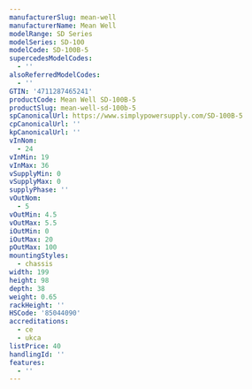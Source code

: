 ```yaml
---
manufacturerSlug: mean-well
manufacturerName: Mean Well
modelRange: SD Series
modelSeries: SD-100
modelCode: SD-100B-5
supercedesModelCodes:
  - ''
alsoReferredModelCodes:
  - ''
GTIN: '4711287465241'
productCode: Mean Well SD-100B-5
productSlug: mean-well-sd-100b-5
spCanonicalUrl: https://www.simplypowersupply.com/SD-100B-5
cpCanonicalUrl: ''
kpCanonicalUrl: ''
vInNom:
  - 24
vInMin: 19
vInMax: 36
vSupplyMin: 0
vSupplyMax: 0
supplyPhase: ''
vOutNom:
  - 5
vOutMin: 4.5
vOutMax: 5.5
iOutMin: 0
iOutMax: 20
pOutMax: 100
mountingStyles:
  - chassis
width: 199
height: 98
depth: 38
weight: 0.65
rackHeight: ''
HSCode: '85044090'
accreditations:
  - ce
  - ukca
listPrice: 40
handlingId: ''
features:
  - ''
---
```

